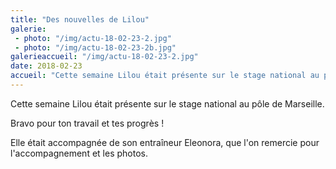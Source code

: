 ```yaml
---
title: "Des nouvelles de Lilou"
galerie:
 - photo: "/img/actu-18-02-23-2.jpg"
 - photo: "/img/actu-18-02-23-2b.jpg"
galerieaccueil: "/img/actu-18-02-23-2.jpg"
date: 2018-02-23
accueil: "Cette semaine Lilou était présente sur le stage national au pôle de Marseille. Bravo pour ton travail et tes progrès ! Elle était accompagnée de"
---
```

Cette semaine Lilou était présente sur le stage national au pôle de Marseille.  

Bravo pour ton travail et tes progrès !  

Elle était accompagnée de son entraîneur Eleonora, que l'on remercie pour l'accompagnement et les photos.  

